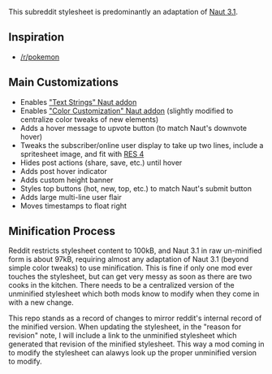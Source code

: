 This subreddit stylesheet is predominantly an adaptation of [Naut 3.1](https://github.com/Axel--/Naut-for-reddit).

## Inspiration

- [/r/pokemon](http://www.reddit.com/r/pokemon)

## Main Customizations

- Enables ["Text Strings" Naut addon](https://www.reddit.com/r/naut/wiki/csstext)
- Enables ["Color Customization" Naut addon](https://www.reddit.com/r/naut/wiki/customcolors) (slightly modified to centralize color tweaks of new elements)
- Adds a hover message to upvote button (to match Naut's downvote hover)
- Tweaks the subscriber/online user display to take up two lines, include a spritesheet image, and fit with [RES 4](http://redditenhancementsuite.com/)
- Hides post actions (share, save, etc.) until hover
- Adds post hover indicator
- Adds custom height banner
- Styles top buttons (hot, new, top, etc.) to match Naut's submit button
- Adds large multi-line user flair
- Moves timestamps to float right

## Minification Process

Reddit restricts stylesheet content to 100kB, and Naut 3.1 in raw un-minified form is about 97kB, requiring almost any adaptation of Naut 3.1 (beyond simple color tweaks) to use minification. This is fine if only one mod ever touches the stylesheet, but can get very messy as soon as there are two cooks in the kitchen. There needs to be a centralized version of the unminified stylesheet which both mods know to modify when they come in with a new change.

This repo stands as a record of changes to mirror reddit's internal record of the minified version. When updating the stylesheet, in the "reason for revision" note, I will include a link to the unminified stylesheet which generated that revision of the minified stylesheet. This way a mod coming in to modify the stylesheet can alawys look up the proper unminified version to modify.
